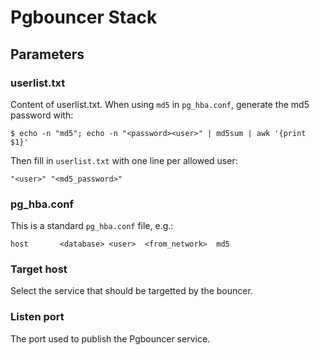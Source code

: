 # Pgbouncer Stack

## Parameters

### userlist.txt

Content of userlist.txt. When using `md5` in `pg_hba.conf`, generate the md5 password with:

```shell
$ echo -n "md5"; echo -n "<password><user>" | md5sum | awk '{print $1}'
```

Then fill in `userlist.txt` with one line per allowed user:

```
"<user>" "<md5_password>"
```

### pg_hba.conf

This is a standard `pg_hba.conf` file, e.g.:

```
host       <database> <user>  <from_network>  md5
```


### Target host

Select the service that should be targetted by the bouncer.


### Listen port

The port used to publish the Pgbouncer service.

